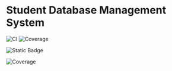 # Student Database Management System

![CI](https://github.com/ctaciki/studentsDataBase2236/actions/workflows/ci.yml/badge.svg)
![Coverage](https://img.shields.io/badge/dynamic/json?color=success&label=Coverage&query=message&url=https://gist.githubusercontent.com/ctaciki/studentsDataBase2236/56ceb89e202d8eb2b4d499bd8b387c46/raw/coverage.json)

![Static Badge](https://img.shields.io/badge/meow-pink)


![Coverage](https://img.shields.io/endpoint?url=https://gist.githubusercontent.com/ctaciki/56ceb89e202d8eb2b4d499bd8b387c46/raw/coverage.json)
